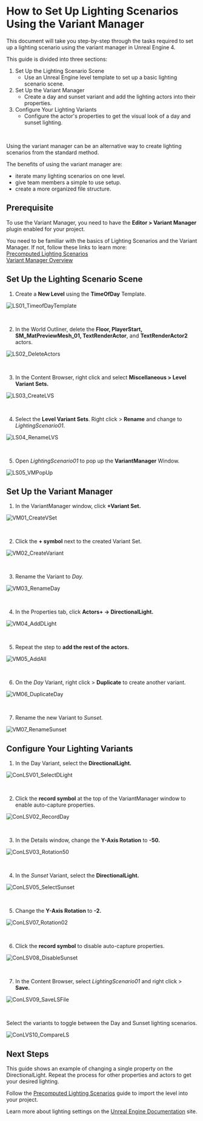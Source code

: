 # How to Set Up Lighting Scenarios Using the Variant Manager

This document will take you step-by-step through the tasks required to set up a lighting scenario using the variant manager in Unreal Engine 4.

This guide is divided into three sections:
1. Set Up the Lighting Scenario Scene
    * Use an Unreal Engine level template to set up a basic lighting scenario scene.  
2. Set Up the Variant Manager
    * Create a day and sunset variant and add the lighting actors into their properties.
3. Configure Your Lighting Variants
    * Configure the actor's properties to get the visual look of a day and sunset lighting.

<br/>

Using the variant manager can be an alternative way to create lighting scenarios from the standard method.

The benefits of using the variant manager are:
* iterate many lighting scenarios on one level.
* give team members a simple to use setup.
* create a more organized file structure.

## Prerequisite

To use the Variant Manager, you need to have the **Editor > Variant Manager** plugin enabled for your project.

You need to be familiar with the basics of Lighting Scenarios and the Variant Manager.
If not, follow these links to learn more:  
[Precomputed Lighting Scenarios](https://docs.unrealengine.com/4.27/en-US/BuildingWorlds/LightingAndShadows/PrecomputedLightingScenarios/)  
[Variant Manager Overview](https://docs.unrealengine.com/4.27/en-US/WorkingWithContent/Variants/Overview/)

## Set Up the Lighting Scenario Scene

1. Create a **New Level** using the **TimeOfDay** Template.

![LS01_TimeofDayTemplate](https://raw.githubusercontent.com/alanm01/LightingScenarios/main/How%20to%20Set%20Up%20Lighting%20Scenario/Images/LS01_TimeofDayTemplate.png)

<br/>

2. In the World Outliner, delete the **Floor, PlayerStart, SM_MatPreviewMesh_01, TextRenderActor**, and **TextRenderActor2** actors.

![LS02_DeleteActors](https://raw.githubusercontent.com/alanm01/LightingScenarios/main/How%20to%20Set%20Up%20Lighting%20Scenario/Images/LS02_DeleteActors.png)

<br/>

3. In the Content Browser, right click and select **Miscellaneous > Level Variant Sets.**

![LS03_CreateLVS](https://raw.githubusercontent.com/alanm01/LightingScenarios/main/How%20to%20Set%20Up%20Lighting%20Scenario/Images/LS03_CreateLVS.png)

<br/>

4. Select the **Level Variant Sets**. Right click > **Rename** and change to *LightingScenario01*.

![LS04_RenameLVS](https://raw.githubusercontent.com/alanm01/LightingScenarios/main/How%20to%20Set%20Up%20Lighting%20Scenario/Images/LS04_RenameLVS.png)

<br/>

5. Open *LightingScenario01* to pop up the **VariantManager** Window.

![LS05_VMPopUp](https://raw.githubusercontent.com/alanm01/LightingScenarios/main/How%20to%20Set%20Up%20Lighting%20Scenario/Images/LS05_VMPopUp.png)

## Set Up the Variant Manager

1. In the VariantManager window, click **+Variant Set.**

![VM01_CreateVSet](https://raw.githubusercontent.com/alanm01/LightingScenarios/main/How%20to%20Set%20Up%20Lighting%20Scenario/Images/VM01_CreateVSet.png)

<br/>

2. Click the **+ symbol** next to the created Variant Set.

![VM02_CreateVariant](https://raw.githubusercontent.com/alanm01/LightingScenarios/main/How%20to%20Set%20Up%20Lighting%20Scenario/Images/VM02_CreateVariant.png)

<br/>

3. Rename the Variant to *Day.*

![VM03_RenameDay](https://raw.githubusercontent.com/alanm01/LightingScenarios/main/How%20to%20Set%20Up%20Lighting%20Scenario/Images/VM03_RenameDay.png)

<br/>

4. In the Properties tab, click **Actors+ -> DirectionalLight.**

![VM04_AddDLight](https://raw.githubusercontent.com/alanm01/LightingScenarios/main/How%20to%20Set%20Up%20Lighting%20Scenario/Images/VM04_AddDLight.png)

<br/>

5. Repeat the step to **add the rest of the actors.**

![VM05_AddAll](https://raw.githubusercontent.com/alanm01/LightingScenarios/main/How%20to%20Set%20Up%20Lighting%20Scenario/Images/VM05_AddAll.png)

<br/>

6. On the *Day* Variant, right click > **Duplicate** to create another variant.

![VM06_DuplicateDay](https://raw.githubusercontent.com/alanm01/LightingScenarios/main/How%20to%20Set%20Up%20Lighting%20Scenario/Images/VM06_DuplicateDay.png)

<br/>

7. Rename the new Variant to *Sunset.*

![VM07_RenameSunset](https://raw.githubusercontent.com/alanm01/LightingScenarios/main/How%20to%20Set%20Up%20Lighting%20Scenario/Images/VM07_RenameSunset.png)

## Configure Your Lighting Variants

1. In the Day Variant, select the **DirectionalLight.**

![ConLSV01_SelectDLight](https://raw.githubusercontent.com/alanm01/LightingScenarios/main/How%20to%20Set%20Up%20Lighting%20Scenario/Images/ConLSV01_SelectDLight.png)

<br/>

2. Click the **record symbol** at the top of the VariantManager window to enable auto-capture properties.

![ConLSV02_RecordDay](https://raw.githubusercontent.com/alanm01/LightingScenarios/main/How%20to%20Set%20Up%20Lighting%20Scenario/Images/ConLSV02_RecordDay.png)

<br/>

3. In the Details window, change the **Y-Axis Rotation** to **-50.**

![ConLSV03_Rotation50](https://raw.githubusercontent.com/alanm01/LightingScenarios/main/How%20to%20Set%20Up%20Lighting%20Scenario/Images/ConLSV03_Rotation50.png)


<br/>

4. In the *Sunset* Variant, select the **DirectionalLight.**

![ConLSV05_SelectSunset](https://raw.githubusercontent.com/alanm01/LightingScenarios/main/How%20to%20Set%20Up%20Lighting%20Scenario/Images/ConLSV05_SelectSunset.png)

<br/>

5. Change the **Y-Axis Rotation** to **-2.**

![ConLSV07_Rotation02](https://raw.githubusercontent.com/alanm01/LightingScenarios/main/How%20to%20Set%20Up%20Lighting%20Scenario/Images/ConLSV07_Rotation02.png)

<br/>

6. Click the **record symbol** to disable auto-capture properties.

![ConLSV08_DisableSunset](https://raw.githubusercontent.com/alanm01/LightingScenarios/main/How%20to%20Set%20Up%20Lighting%20Scenario/Images/ConLSV08_DisableSunset.png)

<br/>

7. In the Content Browser, select *LightingScenario01* and right click > **Save.**

![ConLSV09_SaveLSFile](https://raw.githubusercontent.com/alanm01/LightingScenarios/main/How%20to%20Set%20Up%20Lighting%20Scenario/Images/ConLSV09_SaveLSFile.png)

<br/>

Select the variants to toggle between the Day and Sunset lighting scenarios.

![ConLVS10_CompareLS](https://raw.githubusercontent.com/alanm01/LightingScenarios/main/How%20to%20Set%20Up%20Lighting%20Scenario/Images/ConLVS10_CompareLS.png)

## Next Steps
This guide shows an example of changing a single property on the DirectionalLight. Repeat the process for other properties and actors to get your desired lighting.

Follow the [Precomputed Lighting Scenarios](https://docs.unrealengine.com/4.27/en-US/BuildingWorlds/LightingAndShadows/PrecomputedLightingScenarios/) guide to import the level into your project.

Learn more about lighting settings on the [Unreal Engine Documentation](https://docs.unrealengine.com/4.27/en-US/BuildingWorlds/LightingAndShadows/) site.
